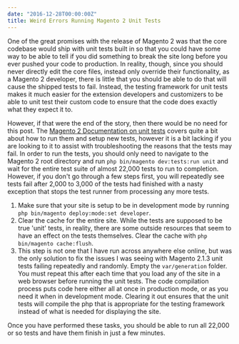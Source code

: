 ```yaml
---
date: "2016-12-28T00:00:00Z"
title: Weird Errors Running Magento 2 Unit Tests
---
```

One of the great promises with the release of Magento 2 was that the core codebase would ship with unit tests built in so that you could have some way to be able to tell if you did something to break the site long before you ever pushed your code to production. In reality, though, since you should never directly edit the core files, instead only override their functionality, as a Magento 2 developer, there is little that you should be able to do that will cause the shipped tests to fail. Instead, the testing framework for unit tests makes it much easier for the extension developers and customizers to be able to unit test their custom code to ensure that the code does exactly what they expect it to.

However, if that were the end of the story, then there would be no need for this post. The [Magento 2 Documentation on unit tests](http://devdocs.magento.com/guides/v2.1/config-guide/cli/config-cli-subcommands-test.html) covers quite a bit about how to run them and setup new tests, however it is a bit lacking if you are looking to it to assist with troubleshooting the reasons that the tests may fail. In order to run the tests, you should only need to navigate to the Magento 2 root directory and run `php bin/magento dev:tests:run unit` and wait for the entire test suite of almost 22,000 tests to run to completion. However, if you don't go through a few steps first, you will repeatedly see tests fail after 2,000 to 3,000 of the tests had finished with a nasty exception that stops the test runner from processing any more tests.

1. Make sure that your site is setup to be in development mode by running `php bin/magento deploy:mode:set developer`.
1. Clear the cache for the entire site. While the tests are supposed to be true 'unit' tests, in reality, there are some outside resources that seem to have an effect on the tests themselves. Clear the cache with `php bin/magento cache:flush`.
1. This step is not one that I have run across anywhere else online, but was the only solution to fix the issues I was seeing with Magento 2.1.3 unit tests failing repeatedly and randomly. Empty the `var/generation` folder. You must repeat this after each time that you load any of the site in a web browser before running the unit tests. The code compilation process puts code here either all at once in production mode, or as you need it when in development mode. Clearing it out ensures that the unit tests will compile the php that is appropriate for the testing framework instead of what is needed for displaying the site.

Once you have performed these tasks, you should be able to run all 22,000 or so tests and have them finish in just a few minutes.
